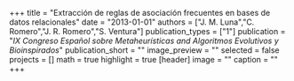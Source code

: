 +++
title = "Extracción de reglas de asociación frecuentes en bases de datos relacionales"
date = "2013-01-01"
authors = ["J. M. Luna","C. Romero","J. R. Romero","S. Ventura"]
publication_types = ["1"]
publication = "_IX Congreso Español sobre Metaheurísticas and Algoritmos Evolutivos y Bioinspirados_"
publication_short = ""
image_preview = ""
selected = false
projects = []
math = true
highlight = true
[header]
image = ""
caption = ""
+++

